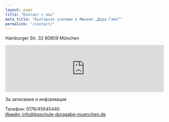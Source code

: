 ```yaml
---
layout: page
title: "Контакт с нас"
meta_title: "Българско училище в Мюнхен „Дора Габе“"
permalink: "/contact/"
---
```



Hamburger Str. 32
80809 München

 <iframe src="https://www.google.com/maps/embed?pb=!1m18!1m12!1m3!1d2659.9313824379005!2d11.562851315836008!3d48.18867355557941!2m3!1f0!2f0!3f0!3m2!1i1024!2i768!4f13.1!3m3!1m2!1s0x479e769c5f760ae5%3A0x63bf25338779998d!2sHamburger%20Str.%2032%2C%2080809%20M%C3%BCnchen!5e0!3m2!1sde!2sde!4v1609757030598!5m2!1sde!2sde" width="100%" height="auto"  frameborder="0" style="border:0;" allowfullscreen="" aria-hidden="false" tabindex="0"></iframe>
 
За записване и информация   

Телефон:  0176/45645440<br/>
<a href="mailto:info@bgschule-doragabe-muenchen.de">Имейл: info@bgschule-doragabe-muenchen.de</a><br/>



